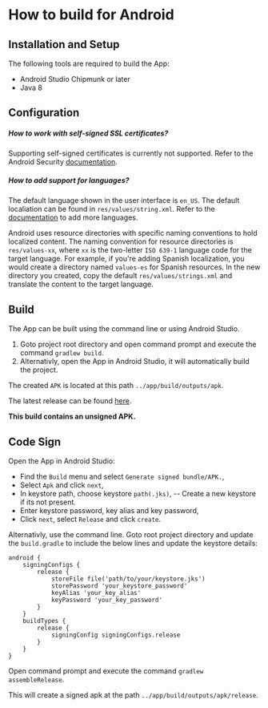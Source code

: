 # How to build for Android

## Installation and Setup

The following tools are required to build the App:

- Android Studio Chipmunk or later
- Java 8

## Configuration

##### How to work with self-signed SSL certificates?

Supporting self-signed certificates is currently not supported. Refer to the Android Security [documentation](https://developer.android.com/training/articles/security-ssl).

##### How to add support for languages?

The default language shown in the user interface is `en_US`. The default localiation can be found in `res/values/string.xml`. Refer to the [documentation](https://developer.android.com/guide/topics/resources/localization) to add more languages.

Android uses resource directories with specific naming conventions to hold localized content. The naming convention for resource directories is `res/values-xx`, where `xx` is the two-letter `ISO 639-1` language code for the target language. For example, if you're adding Spanish localization, you would create a directory named `values-es` for Spanish resources. In the new directory you created, copy the default `res/values/strings.xml` and translate the content to the target language.

## Build

The App can be built using the command line or using Android Studio. 

1) Goto project root directory and open command prompt and execute the command `gradlew build`.
2) Alternativly, open the App in Android Studio, it will automatically build the project. 

The created `APK` is located at this path `../app/build/outputs/apk`.

The latest release can be found [here](https://github.com/Cumulocity-IoT/cumulocity-alarmapp/releases/latest).

**This build contains an unsigned APK.**

## Code Sign

Open the App in Android Studio:

- Find the `Build` menu and select `Generate signed bundle/APK.`,
- Select `Apk` and click `next`,
- In keystore path, choose keystore `path(.jks)`, 
-- Create a new keystore if its not present.
- Enter keystore password, key alias and key password,
- Click `next`, select `Release` and click `create`.

Alternativly, use the command line. Goto root project directory and update the `build.gradle` to include the below lines and update the keystore details:

```
android {
    signingConfigs {
        release {
            storeFile file('path/to/your/keystore.jks')
            storePassword 'your_keystore_password'
            keyAlias 'your_key_alias'
            keyPassword 'your_key_password'
        }
    }
    buildTypes {
        release {
            signingConfig signingConfigs.release
        }
    }
}
```

Open command prompt and execute the command `gradlew assembleRelease`.

This will create a signed apk at the path `../app/build/outputs/apk/release`.
